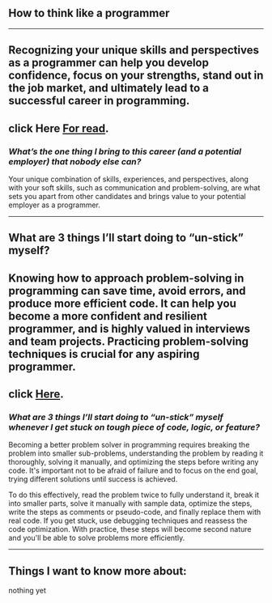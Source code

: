 ## How to think like a programmer

---

## Recognizing your unique skills and perspectives as a programmer can help you develop confidence, focus on your strengths, stand out in the job market, and ultimately lead to a successful career in programming.
## click Here [For read](https://www.freecodecamp.org/news/how-to-think-like-a-programmer-lessons-in-problem-solving-d1d8bf1de7d2).

### ***What’s the one thing I bring to this career (and a potential employer) that nobody else can?***

Your unique combination of skills, experiences, and perspectives, along with your soft skills, such as communication and problem-solving, are what sets you apart from other candidates and brings value to your potential employer as a programmer.

---

## What are 3 things I’ll start doing to “un-stick” myself?


## Knowing how to approach problem-solving in programming can save time, avoid errors, and produce more efficient code. It can help you become a more confident and resilient programmer, and is highly valued in interviews and team projects. Practicing problem-solving techniques is crucial for any aspiring programmer.

## click [Here](https://www.youtube.com/watch?v=vPEJSJMg4jY).


### ***What are 3 things I’ll start doing to “un-stick” myself whenever I get stuck on tough piece of code, logic, or feature?***
Becoming a better problem solver in programming requires breaking the problem into smaller sub-problems, understanding the problem by reading it thoroughly, solving it manually, and optimizing the steps before writing any code. It's important not to be afraid of failure and to focus on the end goal, trying different solutions until success is achieved.

To do this effectively, read the problem twice to fully understand it, break it into smaller parts, solve it manually with sample data, optimize the steps, write the steps as comments or pseudo-code, and finally replace them with real code. If you get stuck, use debugging techniques and reassess the code optimization. With practice, these steps will become second nature and you'll be able to solve problems more efficiently.

---

## Things I want to know more about:
nothing yet 